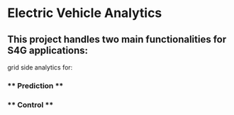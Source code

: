 # Electric Vehicle Analytics
## This project handles two main functionalities for S4G applications:
grid side analytics for:
### ** Prediction **
### ** Control **

